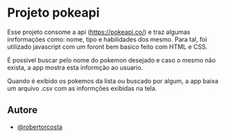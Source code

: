 # Projeto pokeapi

Esse projeto consome a api (https://pokeapi.co/) e traz algumas inrformações como: nome, tipo e habilidades dos mesmo.
Para tal, foi utilizado javascript com um foront bem basico feito com HTML e CSS.

É possivel buscar pelo nome do pokemon desejado e caso o mesmo não exista, a app mostra esta informção ao usuario.

Quando é exibido os pokemos da lista ou buscado por algum, a app baixa um arquivo .csv com as informções exibidas na tela.


## Autore

- [@robertorcosta](https://www.github.com/robertorcosta)
